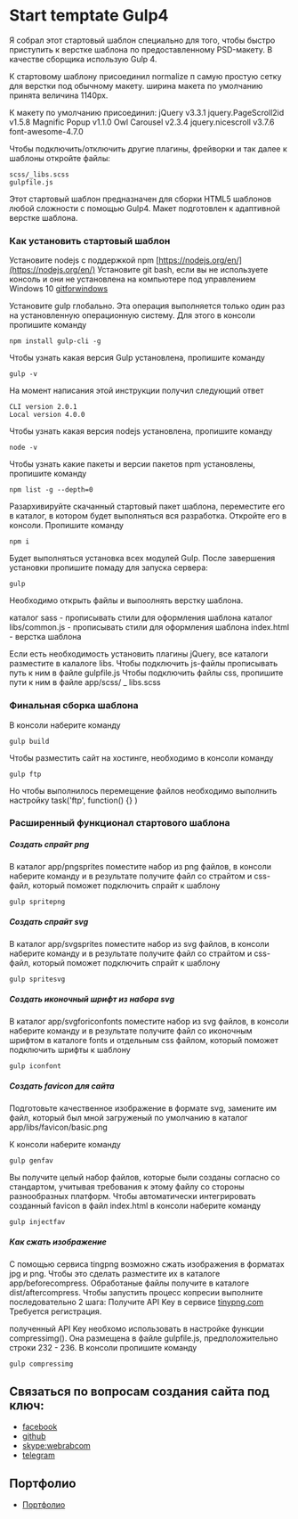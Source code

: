 
# Start temptate Gulp4

Я собрал этот стартовый шаблон специально для того, чтобы быстро приступить к верстке шаблона по предоставленному PSD-макету. В качестве сборщика использую Gulp 4.

К стартовому шаблону присоединил normalize п самую простую сетку для верстки под обычному макету. ширина макета по умолчанию принята величина 1140px.

К макету по умолчанию присоединил:
jQuery v3.3.1
jquery.PageScroll2id v1.5.8
Magnific Popup v1.1.0
Owl Carousel v2.3.4
jquery.nicescroll v3.7.6
font-awesome-4.7.0

Чтобы подключить/отключить другие плагины, фрейворки и так далее к шаблоны откройте файлы:

```
scss/_libs.scss
gulpfile.js
```

Этот стартовый шаблон предназначен для сборки HTML5 шаблонов любой сложности с помощью Gulp4. Макет подготовлен к адаптивной верстке шаблона.

### Как установить стартовый шаблон

Установите nodejs с поддержкой npm [https://nodejs.org/en/](https://nodejs.org/en/)
Установите git bash, если вы не используете консоль и они не установлена на компьютере под управлением Windows 10 [gitforwindows](https://gitforwindows.org/)

Установите gulp глобально. Эта операция выполняется только один раз на установленную операционную систему. Для этого в консоли пропишите команду

```
npm install gulp-cli -g
```

Чтобы узнать какая версия Gulp установлена, пропишите команду

```
gulp -v
```

На момент написания этой инструкции получил следующий ответ

```
CLI version 2.0.1
Local version 4.0.0
```

Чтобы узнать какая версия nodejs установлена, пропишите команду

```
node -v
```

Чтобы узнать какие пакеты и версии пакетов npm установлены, пропишите команду

```
npm list -g --depth=0
```

Разархивируйте скачанный стартовый пакет шаблона, переместите его в каталог, в котором будет выполняться вся разработка. Откройте его в консоли. Пропишите команду

```
npm i
```

Будет выполняться установка всех модулей Gulp. После завершения установки пропишите помаду для запуска сервера:

```
gulp
```

Необходимо открыть файлы и выпоолнять верстку шаблона.

каталог sass - прописывать стили для оформления шаблона
каталог libs/common.js - прописывать стили для оформления шаблона
index.html - верстка шаблона

Если есть необходимость установить плагины jQuery, все каталоги разместите в калалоге libs.
Чтобы подключить js-файлы прописывать путь к ним в файле gulpfile.js
Чтобы подключить файлы css, пропишите пути к ним в файле app/scss/ _ libs.scss

### Финальная сборка шаблона

В консоли наберите команду

```
gulp build
```

Чтобы разместить сайт на хостинге, необходимо в консоли команду

```
gulp ftp
```

Но чтобы выполнилось перемещение файлов необходимо выполнить настройку task('ftp', function() {} )

### Расширенный функционал стартового шаблона

##### Создать спрайт png

В каталог app/pngsprites поместите набор из png файлов, в консоли наберите команду и в результате получите файл со страйтом и css-файл, который поможет подключить спрайт к шаблону

```
gulp spritepng
```

##### Создать спрайт svg

В каталог app/svgsprites поместите набор из svg файлов, в консоли наберите команду и в результате получите файл со страйтом и css-файл, который поможет подключить спрайт к шаблону

```
gulp spritesvg
```

##### Создать иконочный шрифт из набора svg

В каталог app/svgforiconfonts поместите набор из svg файлов, в консоли наберите команду и в результате получите файл со иконочным шрифтом в каталоге fonts и отдельным css файлом, который поможет подключить шрифты к шаблону

```
gulp iconfont
```

##### Создать favicon для сайта

Подготовьте качественное изображение в формате svg, замените им файл, который был мной загруженый по умолчанию в каталог app/libs/favicon/basic.png

К консоли наберите команду

```
gulp genfav
```

Вы получите целый набор файлов, которые были созданы согласно со стандартом, учитывая требования к этому файлу со стороны разнообразных платформ.
Чтобы автоматически интегрировать созданный favicon в файл index.html в консоли наберите команду

```
gulp injectfav
```

##### Как сжать изображение

С помощью сервиса tingpng возможно сжать изображения в форматах jpg и png. Чтобы это сделать разместите их в каталоге app/beforecompress. Обработаные файлы получите в каталоге dist/aftercompress.
Чтобы запустить процесс копресии выполните последовательно 2 шага:
Получите API Key в сервисе [tinypng.com](https://tinypng.com/dashboard/api) Требуется регистрация.

полученный API Key необхомо использовать в настройке функции compressimg(). Она размещена в файле gulpfile.js, предположительно строки 232 - 236. В консоли пропишите команду

```
gulp compressimg
```

## Связаться по вопросам создания сайта под ключ:

* [facebook](https://www.facebook.com/frontendercode)
* [github](https://github.com/frontend-coder)
* [skype:webrabcom](href="skype:webrabcom")
* [telegram](https://t.me/frontendcoder)

## Портфолио
* [Портфолио](https://frontend-coder.github.io)
